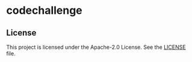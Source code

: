 # codechallenge

## License

This project is licensed under the Apache-2.0 License. See the [LICENSE](LICENSE) file.
